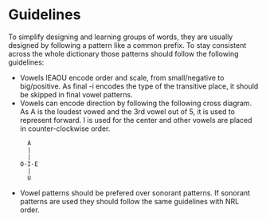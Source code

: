 # Guidelines

To simplify designing and learning groups of words, they are usually designed by following a
pattern like a common prefix. To stay consistent across the whole dictionary those patterns should
follow the following guidelines:

- Vowels IEAOU encode order and scale, from small/negative to big/positive. As final -i encodes
  the type of the transitive place, it should be skipped in final vowel patterns.
- Vowels can encode direction by following the following cross diagram. As A is the loudest vowed
  and the 3rd vowel out of 5, it is used to represent forward. I is used for the center and other
  vowels are placed in counter-clockwise order.
  ```
    A
    |
    |
  O-I-E
    |
    U
  ```
- Vowel patterns should be prefered over sonorant patterns. If sonorant patterns are used they
  should follow the same guidelines with NRL order.